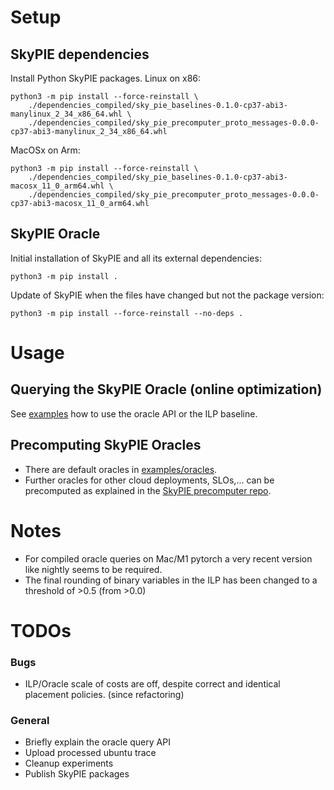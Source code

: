# Setup

## SkyPIE dependencies
Install Python SkyPIE packages.
Linux on x86:
```
python3 -m pip install --force-reinstall \
    ./dependencies_compiled/sky_pie_baselines-0.1.0-cp37-abi3-manylinux_2_34_x86_64.whl \
    ./dependencies_compiled/sky_pie_precomputer_proto_messages-0.0.0-cp37-abi3-manylinux_2_34_x86_64.whl
```
MacOSx on Arm:
```
python3 -m pip install --force-reinstall \
    ./dependencies_compiled/sky_pie_baselines-0.1.0-cp37-abi3-macosx_11_0_arm64.whl \
    ./dependencies_compiled/sky_pie_precomputer_proto_messages-0.0.0-cp37-abi3-macosx_11_0_arm64.whl
```

## SkyPIE Oracle

Initial installation of SkyPIE and all its external dependencies:
```
python3 -m pip install .
```


Update of SkyPIE when the files have changed but not the package version:
```
python3 -m pip install --force-reinstall --no-deps .
```

# Usage

## Querying the SkyPIE Oracle (online optimization)
See [examples](./examples/simple_skypie_example.py) how to use the oracle API or the ILP baseline.

## Precomputing SkyPIE Oracles

- There are default oracles in [examples/oracles](./examples/oracles/).
- Further oracles for other cloud deployments, SLOs,... can be precomputed as explained in the [SkyPIE precomputer repo](https://github.com/hydro-project/cloud_oracle_precomputer).

# Notes

- For compiled oracle queries on Mac/M1 pytorch a very recent version like nightly seems to be required.
- The final rounding of binary variables in the ILP has been changed to a threshold of >0.5 (from >0.0)

# TODOs

### Bugs
- ILP/Oracle scale of costs are off, despite correct and identical placement policies. (since refactoring)

### General
- Briefly explain the oracle query API
- Upload processed ubuntu trace
- Cleanup experiments
- Publish SkyPIE packages
